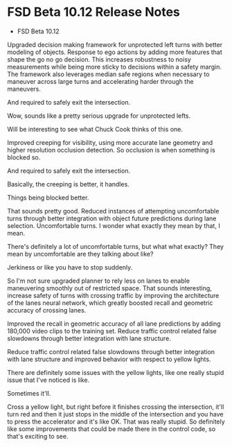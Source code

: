 # FSD Beta 10.12 Release Notes

- FSD Beta 10.12 

Upgraded decision making framework for unprotected left turns with better modeling of objects. Response to ego actions by adding more features that shape the go no go decision. This increases robustness to noisy measurements while being more sticky to decisions within a safety margin. The framework also leverages median safe regions when necessary to maneuver across large turns and accelerating harder through the maneuvers.

And required to safely exit the intersection.

Wow, sounds like a pretty serious upgrade for unprotected lefts.

Will be interesting to see what Chuck Cook thinks of this one.

Improved creeping for visibility, using more accurate lane geometry and higher resolution occlusion detection. So occlusion is when something is blocked so.

And required to safely exit the intersection.

Basically, the creeping is better, it handles.

Things being blocked better.

That sounds pretty good. Reduced instances of attempting uncomfortable turns through better integration with object future predictions during lane selection. Uncomfortable turns. I wonder what exactly they mean by that, I mean.

There's definitely a lot of uncomfortable turns, but what what exactly? They mean by uncomfortable are they talking about like?

Jerkiness or like you have to stop suddenly.

So I'm not sure upgraded planner to rely less on lanes to enable maneuvering smoothly out of restricted space. That sounds interesting, increase safety of turns with crossing traffic by improving the architecture of the lanes neural network, which greatly boosted recall and geometric accuracy of crossing lanes.

Improved the recall in geometric accuracy of all lane predictions by adding 180,000 video clips to the training set. Reduce traffic control related false slowdowns through better integration with lane structure.

Reduce traffic control related false slowdowns through better integration with lane structure and improved behavior with respect to yellow lights.

There are definitely some issues with the yellow lights, like one really stupid issue that I've noticed is like.

Sometimes it'll.

Cross a yellow light, but right before it finishes crossing the intersection, it'll turn red and then it just stops in the middle of the intersection and you have to press the accelerator and it's like OK. That was really stupid. So definitely like some improvements that could be made there in the control code, so that's exciting to see.